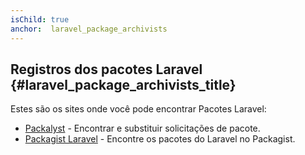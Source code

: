 ```yaml
---
isChild: true
anchor:  laravel_package_archivists
---
```


## Registros dos pacotes Laravel {#laravel_package_archivists_title}

Estes são os sites onde você pode encontrar Pacotes Laravel:

* [Packalyst](http://packalyst.com) - Encontrar e substituir solicitações de pacote.
* [Packagist Laravel](https://packagist.org/search/?tags=laravel) - Encontre os pacotes do Laravel no Packagist.
